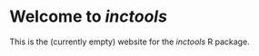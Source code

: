 ---
---

# Welcome to *inctools*

This is the (currently empty) website for the *inctools* R package.
